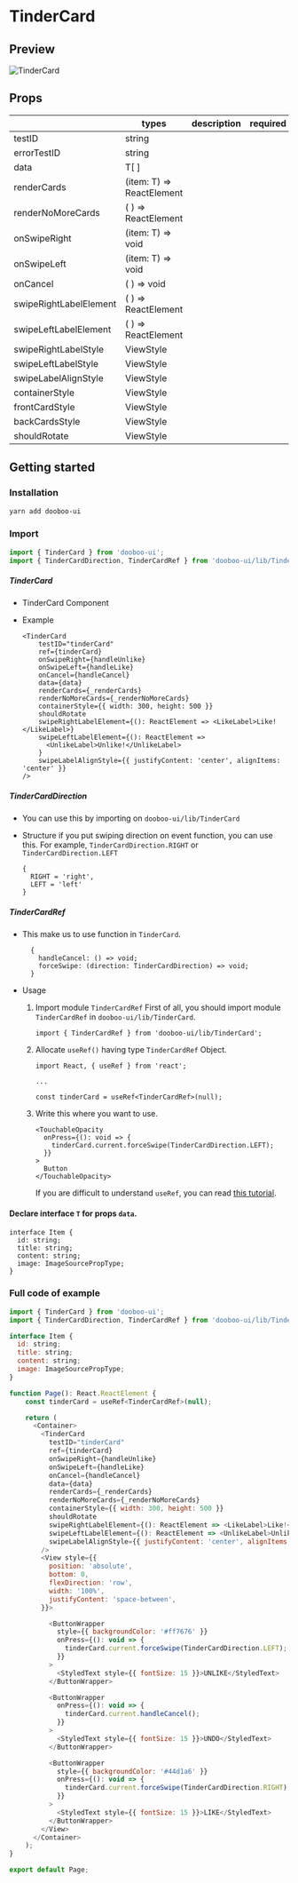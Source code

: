 # TinderCard

## Preview

![TinderCard](https://user-images.githubusercontent.com/31176502/73652277-e4402000-46c9-11ea-9139-b1e453c95a6e.gif)

## Props

|                        | types                     | description          | required | default |
| ---------------------- | ------------------------- | -------------------- | -------- | ------- |
| testID                 | string                    |                      |          |         |
| errorTestID            | string                    |                      |          |         |
| data                   | T[ ]                      |                      |          |         |
| renderCards            | (item: T) => ReactElement |                      |          |         |
| renderNoMoreCards      | ( ) => ReactElement       |                      |          |         |
| onSwipeRight           | (item: T) => void         |                      |          |         |
| onSwipeLeft            | (item: T) => void         |                      |          |         |
| onCancel               | ( ) => void               |                      |          |         |
| swipeRightLabelElement | ( ) => ReactElement       |                      |          |         |
| swipeLeftLabelElement  | ( ) => ReactElement       |                      |          |         |
| swipeRightLabelStyle   | ViewStyle                 |                      |          |         |
| swipeLeftLabelStyle    | ViewStyle                 |                      |          |         |
| swipeLabelAlignStyle   | ViewStyle                 |                      |          |         |
| containerStyle         | ViewStyle                 |                      |          |         |
| frontCardStyle         | ViewStyle                 |                      |          |         |
| backCardsStyle         | ViewStyle                 |                      |          |         |
| shouldRotate           | ViewStyle                 |                      |          |         |

## Getting started

### Installation

```sh
yarn add dooboo-ui
```

### Import

  ```javascript
  import { TinderCard } from 'dooboo-ui';
  import { TinderCardDirection, TinderCardRef } from 'dooboo-ui/lib/TinderCard';
  ```

  ##### TinderCard
  - TinderCard Component
  - Example

    ```
    <TinderCard
        testID="tinderCard"
        ref={tinderCard}
        onSwipeRight={handleUnlike}
        onSwipeLeft={handleLike}
        onCancel={handleCancel}
        data={data}
        renderCards={_renderCards}
        renderNoMoreCards={_renderNoMoreCards}
        containerStyle={{ width: 300, height: 500 }}
        shouldRotate
        swipeRightLabelElement={(): ReactElement => <LikeLabel>Like!</LikeLabel>}
        swipeLeftLabelElement={(): ReactElement => 
          <UnlikeLabel>Unlike!</UnlikeLabel>
        }
        swipeLabelAlignStyle={{ justifyContent: 'center', alignItems: 'center' }}
    />
    ```

  ##### TinderCardDirection
  - You can use this by importing on `dooboo-ui/lib/TinderCard` 
  - Structure
      if you put swiping direction on event function, you can use this. For example, `TinderCardDirection.RIGHT` or `TinderCardDirection.LEFT`

      ```
      {
        RIGHT = 'right',
        LEFT = 'left'
      }
      ```

  ##### TinderCardRef
  - This make us to use function in `TinderCard`.

    ```
      {
        handleCancel: () => void;
        forceSwipe: (direction: TinderCardDirection) => void;
      }
    ```
  - Usage
    
    1. Import module `TinderCardRef` 
        First of all, you should import module `TinderCardRef` in `dooboo-ui/lib/TinderCard`.
        ```
        import { TinderCardRef } from 'dooboo-ui/lib/TinderCard';
        ```
    2. Allocate `useRef()` having type `TinderCardRef` Object.
        ```
        import React, { useRef } from 'react';

        ...

        const tinderCard = useRef<TinderCardRef>(null);
        ```
    3. Write this where you want to use.
        ```
        <TouchableOpacity
          onPress={(): void => {
            tinderCard.current.forceSwipe(TinderCardDirection.LEFT);
          }}
        >
          Button
        </TouchableOpacity>
        ```

        If you are difficult to understand `useRef`, you can read [this tutorial](https://medium.com/dooboolab/vexposing-child-functions-using-imperativehandle-and-forwardref-69b3687808bb).

#### Declare interface `T` for props `data`.
  ```
  interface Item {
    id: string;
    title: string;
    content: string;
    image: ImageSourcePropType;
  }
  ``` 

### Full code of example

  ```javascript
  import { TinderCard } from 'dooboo-ui';
  import { TinderCardDirection, TinderCardRef } from 'dooboo-ui/lib/TinderCard';

  interface Item {
    id: string;
    title: string;
    content: string;
    image: ImageSourcePropType;
  }

  function Page(): React.ReactElement {
      const tinderCard = useRef<TinderCardRef>(null);

      return (
        <Container>
          <TinderCard
            testID="tinderCard"
            ref={tinderCard}
            onSwipeRight={handleUnlike}
            onSwipeLeft={handleLike}
            onCancel={handleCancel}
            data={data}
            renderCards={_renderCards}
            renderNoMoreCards={_renderNoMoreCards}
            containerStyle={{ width: 300, height: 500 }}
            shouldRotate
            swipeRightLabelElement={(): ReactElement => <LikeLabel>Like!</LikeLabel>}
            swipeLeftLabelElement={(): ReactElement => <UnlikeLabel>Unlike!</UnlikeLabel>}
            swipeLabelAlignStyle={{ justifyContent: 'center', alignItems: 'center' }}
          />
          <View style={{
            position: 'absolute',
            bottom: 0,
            flexDirection: 'row',
            width: '100%',
            justifyContent: 'space-between',
          }}>

            <ButtonWrapper
              style={{ backgroundColor: '#ff7676' }}
              onPress={(): void => {
                tinderCard.current.forceSwipe(TinderCardDirection.LEFT);
              }}
            >
              <StyledText style={{ fontSize: 15 }}>UNLIKE</StyledText>
            </ButtonWrapper>

            <ButtonWrapper
              onPress={(): void => {
                tinderCard.current.handleCancel();
              }}
            >
              <StyledText style={{ fontSize: 15 }}>UNDO</StyledText>
            </ButtonWrapper>

            <ButtonWrapper
              style={{ backgroundColor: '#44d1a6' }}
              onPress={(): void => {
                tinderCard.current.forceSwipe(TinderCardDirection.RIGHT);
              }}
            >
              <StyledText style={{ fontSize: 15 }}>LIKE</StyledText>
            </ButtonWrapper>
          </View>
        </Container>
      );
  }

  export default Page;
  ```
